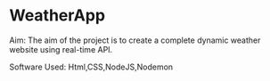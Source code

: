 # WeatherApp
Aim: The aim of the project is to create a complete dynamic weather website using real-time API.

Software Used: Html,CSS,NodeJS,Nodemon
